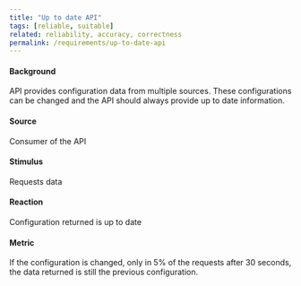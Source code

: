 ```yaml
---
title: "Up to date API"
tags: [reliable, suitable]
related: reliability, accuracy, correctness
permalink: /requirements/up-to-date-api
---
```


<div class="quality-requirement" markdown="1">

#### Background

API provides configuration data from multiple sources. These configurations can be changed and the API should always provide up to date information.

#### Source

Consumer of the API

#### Stimulus

Requests data

#### Reaction

Configuration returned is up to date

#### Metric

If the configuration is changed, only in 5% of the requests after 30 seconds, the data returned is still the previous configuration.


</div><br>





